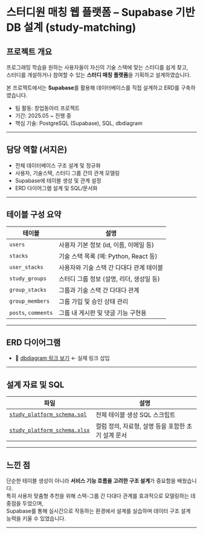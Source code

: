 # 스터디원 매칭 웹 플랫폼 – Supabase 기반 DB 설계 (study-matching)

## 프로젝트 개요

프로그래밍 학습을 원하는 사용자들이 자신의 기술 스택에 맞는 스터디를 쉽게 찾고,  
스터디를 개설하거나 참여할 수 있는 **스터디 매칭 플랫폼**을 기획하고 설계하였습니다.

본 프로젝트에서는 **Supabase**를 활용해 데이터베이스를 직접 설계하고 ERD를 구축하였습니다.

- 팀 활동: 창업동아리 프로젝트
- 기간: 2025.05 ~ 진행 중
- 핵심 기술: PostgreSQL (Supabase), SQL, dbdiagram

---

## 담당 역할 (서지은)

- 전체 데이터베이스 구조 설계 및 정규화
- 사용자, 기술스택, 스터디 그룹 간의 관계 모델링
- Supabase에 테이블 생성 및 관계 설정
- ERD 다이어그램 설계 및 SQL/문서화

---

## 테이블 구성 요약

| 테이블 | 설명 |
|--------|------|
| `users` | 사용자 기본 정보 (id, 이름, 이메일 등) |
| `stacks` | 기술 스택 목록 (예: Python, React 등) |
| `user_stacks` | 사용자와 기술 스택 간 다대다 관계 테이블 |
| `study_groups` | 스터디 그룹 정보 (설명, 리더, 생성일 등) |
| `group_stacks` | 그룹과 기술 스택 간 다대다 관계 |
| `group_members` | 그룹 가입 및 승인 상태 관리 |
| `posts`, `comments` | 그룹 내 게시판 및 댓글 기능 구현용 |

---

## ERD 다이어그램

- 📎 [dbdiagram 링크 보기](https://dbdiagram.io/d/683fa90361dc3bf08d765177) ← 실제 링크 삽입

---

## 설계 자료 및 SQL

| 파일 | 설명 |
|------|------|
| [`study_platform_schema.sql`](./schema/study_platform_schema.sql) | 전체 테이블 생성 SQL 스크립트 |
| [`study_platform_schema.xlsx`](./schema/study_platform_schema_1.xlsx) | 컬럼 정의, 자료형, 설명 등을 포함한 초기 설계 문서 |

---

## 느낀 점

단순한 테이블 생성이 아니라 **서비스 기능 흐름을 고려한 구조 설계**가 중요함을 배웠습니다.  
특히 사용자 맞춤형 추천을 위해 스택-그룹 간 다대다 관계를 효과적으로 모델링하는 데 중점을 두었으며,  
Supabase를 통해 실시간으로 작동하는 환경에서 설계를 실습하며 데이터 구조 설계 능력을 키울 수 있었습니다.

---
